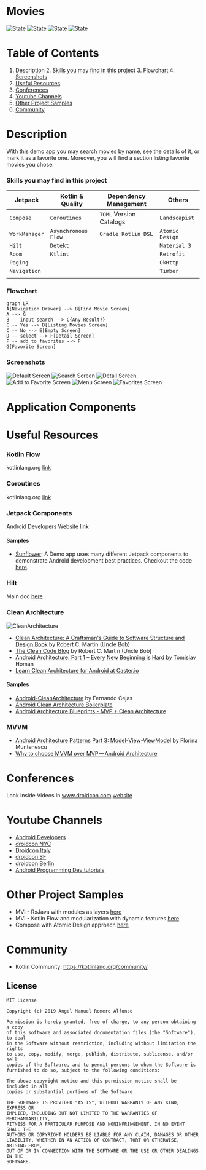 # Movies

![State](https://img.shields.io/badge/kotlin-v1.5.31-blueviolet)
![State](https://img.shields.io/badge/gradle-v7.0.2-blue)
![State](https://img.shields.io/badge/Detekt-passing-brightgreen)
![State](https://img.shields.io/badge/UnitTest-incomplete-red)

# Table of Contents

1. [Description](#description)
    2. [Skills you may find in this project](#skills-you-may-find-in-this-project)
    3. [Flowchart](#flowchart)
    4. [Screenshots](#screenshots)
5. [Useful Resources](#useful-Resources)
6. [Conferences](#conferences)
7. [Youtube Channels](#youtube-channels)
8. [Other Project Samples](#other-project-samples)
9. [Community](#community)

# Description

With this demo app you may search movies by name, see the details of it, or mark it as a favorite
one.
Moreover, you will find a section listing favorite movies you chose.

### Skills you may find in this project

| Jetpack       | Kotlin & Quality    | Dependency Management   | Others          |
|---------------|---------------------|-------------------------|-----------------|
| `Compose`     | `Coroutines`        | `TOML` Version Catalogs | `Landscapist`   |
| `WorkManager` | `Asynchronous Flow` | `Gradle Kotlin DSL`     | `Atomic Design` |
| `Hilt`        | `Detekt`            |                         | `Material 3`    |
| `Room`        | `Ktlint`            |                         | `Retrofit`      |
| `Paging`      |                     |                         | `OkHttp`        |
| `Navigation`  |                     |                         | `Timber`        |
|               |                     |                         |                 |

### Flowchart

```mermaid
graph LR
A[Navigation Drawer] --> B[Find Movie Screen]
A --> G
B -- input search --> C{Any Result?}
C -- Yes --> D[Listing Movies Screen]
C -- No --> E[Empty Screen]
D -- select --> F[Detail Screen]
F -- add to favorites --> F
G[Favorite Screen]
```

### Screenshots

![Default Screen](screenshots/default.png "Default Screen")
![Search Screen](screenshots/search.png "Search Screen")
![Detail Screen](screenshots/detail.png "Detail Screen")
![Add to Favorite Screen](screenshots/add_favorite.png "Add to Favorite Screen")
![Menu Screen](screenshots/menu.png "Menu Screen")
![Favorites Screen](screenshots/favorites.png "Favorites Screen")

# Application Components

# Useful Resources

### Kotlin Flow

kotlinlang.org [link][1]

### Coroutines

kotlinlang.org [link][2]

### Jetpack Components

Android Developers Website [link][3]

#### Samples
 * [Sunflower][4]: A Demo app uses many different Jetpack components to demonstrate Android development best practices. Checkout the code [here][5].

### Hilt
Main doc [here][6]

### Clean Architecture
![CleanArchitecture](screenshots/CleanArchitecture.jpg "Clean Architecture")

* [Clean Architecture: A Craftsman's Guide to Software Structure and Design Book][10] by Robert C. Martin (Uncle Bob)
* [The Clean Code Blog][7] by Robert C. Martin (Uncle Bob)
* [Android Architecture: Part 1 – Every New Beginning is Hard][8] by Tomislav Homan
* [Learn Clean Architecture for Android at Caster.io][11]

#### Samples
* [Android-CleanArchitecture][9] by Fernando Cejas
* [Android Clean Architecture Boilerplate][12]
* [Android Architecture Blueprints - MVP + Clean Architecture][13]

### MVVM
* [Android Architecture Patterns Part 3: Model-View-ViewModel][14] by Florina Muntenescu 
* [Why to choose MVVM over MVP — Android Architecture][15]

# Conferences
Look inside Videos in www.droidcon.com [website][16]

# Youtube Channels
* [Android Developers][17]
* [droidcon NYC][18]
* [Droidcon Italy][19]
* [droidcon SF][20]
* [droidcon Berlin][21]
* [Android Programming Dev tutorials][22]

# Other Project Samples

* MVI - RxJava with modules as layers [here][23]
* MVI - Kotlin Flow and modularization with dynamic features [here][24]
* Compose with Atomic Design approach [here][25]

# Community

- Kotlin Community: https://kotlinlang.org/community/

[1]: https://kotlinlang.org/docs/reference/coroutines/flow.html

[2]: https://kotlinlang.org/docs/reference/coroutines/coroutines-guide.html

[3]: https://developer.android.com/jetpack

[4]: https://medium.com/androiddevelopers/introducing-android-sunflower-e421b43fe0c2

[5]: https://github.com/android/sunflower

[6]: https://developer.android.com/training/dependency-injection/hilt-android

[7]: https://blog.cleancoder.com/uncle-bob/2012/08/13/the-clean-architecture.html

[8]: https://five.agency/android-architecture-part-1-every-new-beginning-is-hard/
[9]: https://github.com/android10/Android-CleanArchitecture
[10]: https://www.amazon.com/Clean-Architecture-Craftsmans-Software-Structure/dp/0134494164/ref=sr_1_2?ie=UTF8&qid=1541340796&sr=8-2&keywords=clean+architecture
[11]: https://medium.com/exploring-android/learn-clean-architecture-for-android-at-caster-io-8f1513621c30
[12]: https://github.com/bufferapp/android-clean-architecture-boilerplate
[13]: https://github.com/googlesamples/android-architecture/tree/todo-mvp-clean/
[14]: https://medium.com/upday-devs/android-architecture-patterns-part-3-model-view-viewmodel-e7eeee76b73b
[15]: https://android.jlelse.eu/why-to-choose-mvvm-over-mvp-android-architecture-33c0f2de5516
[16]: https://www.droidcon.com/
[17]: https://www.youtube.com/channel/UCVHFbqXqoYvEWM1Ddxl0QDg
[18]: https://www.youtube.com/channel/UCSLXy31j2Z0sdDeeAX5JpPw
[19]: https://www.youtube.com/channel/UC9f8652addezs8ZUuKPB4Ow
[20]: https://www.youtube.com/channel/UCKubKoe1CBw_-n_GXetEQbg
[21]: https://www.youtube.com/channel/UCF4O2pQ8vBV8YmSAWb5QRPw
[22]: https://www.youtube.com/channel/UCSwuCetC3YlO1Y7bqVW5GHg
[23]: https://github.com/4mr0m3r0/movies-mvi-sample
[24]: https://github.com/4mr0m3r0/movies-modularization-sample
[25]: https://github.com/4mr0m3r0/atomic-design-sample

License
-------
````
MIT License

Copyright (c) 2019 Angel Manuel Romero Alfonso

Permission is hereby granted, free of charge, to any person obtaining a copy
of this software and associated documentation files (the "Software"), to deal
in the Software without restriction, including without limitation the rights
to use, copy, modify, merge, publish, distribute, sublicense, and/or sell
copies of the Software, and to permit persons to whom the Software is
furnished to do so, subject to the following conditions:

The above copyright notice and this permission notice shall be included in all
copies or substantial portions of the Software.

THE SOFTWARE IS PROVIDED "AS IS", WITHOUT WARRANTY OF ANY KIND, EXPRESS OR
IMPLIED, INCLUDING BUT NOT LIMITED TO THE WARRANTIES OF MERCHANTABILITY,
FITNESS FOR A PARTICULAR PURPOSE AND NONINFRINGEMENT. IN NO EVENT SHALL THE
AUTHORS OR COPYRIGHT HOLDERS BE LIABLE FOR ANY CLAIM, DAMAGES OR OTHER
LIABILITY, WHETHER IN AN ACTION OF CONTRACT, TORT OR OTHERWISE, ARISING FROM,
OUT OF OR IN CONNECTION WITH THE SOFTWARE OR THE USE OR OTHER DEALINGS IN THE
SOFTWARE.
````
